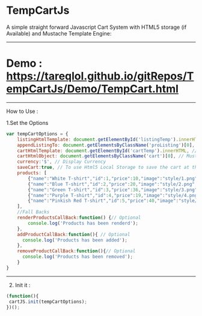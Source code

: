 TempCartJs
==========

A simple straight forward Javascript Cart System with HTML5 storage (if Available) and Mustache Template Engine:

***
  # Demo : https://tareqlol.github.io/gitRepos/TempCartJs/Demo/TempCart.html
***

How to Use :

1.Set the Options 
```javascript
var tempCartOptions = {
	listingHtmlTemplate: document.getElementById('listingTemp').innerHTML, // Mustache script template , You can use jQuery also
	appendListingTo: document.getElementsByClassName('proListing')[0], //target html object , You can use jQuery also 
	cartHtmlTemplate: document.getElementById('cartTemp').innerHTML, // Mustache script template, You can use jQuery also
	cartHtmlObject: document.getElementsByClassName('cart')[0], // Mustache script template, You can use jQuery also
	currency:'$', // Display Currency
	saveCart:true, // To use Html5 Local Storage to save the cart at the client side 
	products: [
		{"name":"White T-shirt","id":1,"price":10,"image":"style/1.png","description":"Plain White T-Shirt comes with four colors"},
		{"name":"Blue T-shirt","id":2,"price":20,"image":"style/2.png","description":"Plain Blue T-Shirt comes with four colors "},
		{"name":"Green T-shirt","id":3,"price":36,"image":"style/3.png","description":"Plain Green T-Shirt comes with four colors "},
		{"name":"Purple T-shirt","id":4,"price":19,"image":"style/4.png","description":"Plain Purple T-Shirt comes with four colors "},
		{"name":"Pinkish Red T-shirt","id":5,"price":40,"image":"style/5.png","description":"Plain Red T-Shirt comes with four colors "}
	],
	//Fall Backs
	renderProductsCallBack:function() {// Optional
		console.log('Products has been renderd');
	},
	addProductCallBack:function(){ // Optional
	  console.log('Products has been added');
	},
	removeProductCallBack:function(){// Optional
	  console.log('Products has been removed');
	}
}

```
_______________________________________________________________________

2. Init it :
```javascript
(function(){
 cartJS.init(tempCartOptions);
})();
```
